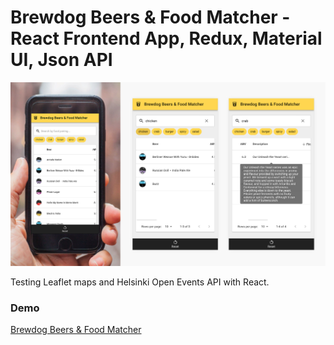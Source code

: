 # Brewdog Beers & Food Matcher - React Frontend App, Redux, Material UI, Json API

![Brewdog Beers & Food Design](docs/beerfood.jpg)

Testing Leaflet maps and Helsinki Open Events API with React.

### Demo
[Brewdog Beers & Food Matcher](https://beerfoodmatcher.firebaseapp.com/)
